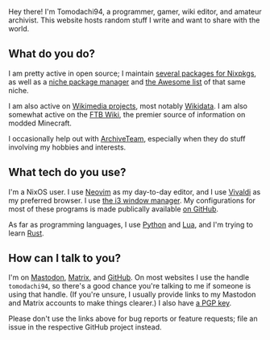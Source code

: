 Hey there! I'm Tomodachi94, a programmer, gamer, wiki editor, and amateur archivist. This website hosts random stuff I write and want to share with the world.

## What do you do?

I am pretty active in open source; I maintain [several packages for Nixpkgs](https://repology.org/maintainer/tomodachi94+nixpkgs@protonmail.com), as well as a [niche package manager](https://unicornpkg.madefor.cc) and [the Awesome list](https://github.com/tomodachi94/awesome-computercraft) of that same niche.

I am also active on [Wikimedia projects](https://meta.wikimedia.org/wiki/User:Tomodachi94), most notably [Wikidata](https://wikidata.org/). I am also somewhat active on the [FTB Wiki](https://ftb.fandom.com), the premier source of information on modded Minecraft.

I occasionally help out with [ArchiveTeam](https://archiveteam.org), especially when they do stuff involving my hobbies and interests.

## What tech do you use?

I'm a NixOS user. I use [Neovim](https://neovim.io) as my day-to-day editor, and I use [Vivaldi](https://vivaldi.com) as my preferred browser. I use [the i3 window manager](https://i3wm.org/). My configurations for most of these programs is made publically available [on GitHub](https://github.com/tomodachi94/dotfiles).

As far as programming languages, I use [Python](https://python.org) and [Lua](https://lua.org), and I'm trying to learn [Rust](https://rust-lang.org).

## How can I talk to you?

I'm on <a rel="me" href="https://floss.social/@tomodachi94">Mastodon</a>, [Matrix](https://matrix.to/#/@tomodachi94:matrix.org), and [GitHub](https://github.com/tomodachi94). On most websites I use the handle `tomodachi94`, so there's a good chance you're talking to me if someone is using that handle. (If you're unsure, I usually provide links to my Mastodon and Matrix accounts to make things clearer.) I also have [a PGP key](/tomodachi94.asc).

Please don't use the links above for bug reports or feature requests; file an issue in the respective GitHub project instead.
